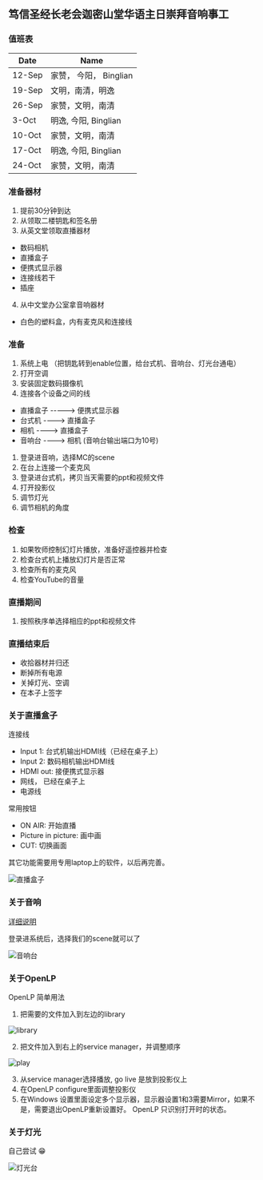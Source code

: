 ## 笃信圣经长老会迦密山堂华语主日崇拜音响事工

### 值班表

|Date|Name|
|------|------|
|12-Sep| 家赞， 今阳， Binglian|
|19-Sep| 文明，南清，明逸|
|26-Sep| 家赞，文明，南清|
|3-Oct|  明逸, 今阳, Binglian|
|10-Oct| 家赞，文明，南清|
|17-Oct| 明逸, 今阳, Binglian|
|24-Oct| 家赞，文明，南清|

### 准备器材 

1. 提前30分钟到达
2. 从领取二楼钥匙和签名册
3. 从英文堂领取直播器材
- 数码相机
- 直播盒子
- 便携式显示器
- 连接线若干
- 插座
4. 从中文堂办公室拿音响器材
- 白色的塑料盒，内有麦克风和连接线

### 准备

1. 系统上电 （把钥匙转到enable位置，给台式机、音响台、灯光台通电）
1. 打开空调
1. 安装固定数码摄像机
1. 连接各个设备之间的线
- 直播盒子 -----> 便携式显示器
- 台式机 ----> 直播盒子
- 相机 ----> 直播盒子
- 音响台 ----> 相机 (音响台输出端口为10号)
1. 登录进音响，选择MC的scene 
1. 在台上连接一个麦克风
1. 登录进台式机，拷贝当天需要的ppt和视频文件
1. 打开投影仪
1. 调节灯光
1. 调节相机的角度

### 检查

1. 如果牧师控制幻灯片播放，准备好遥控器并检查
1. 检查台式机上播放幻灯片是否正常
1. 检查所有的麦克风
1. 检查YouTube的音量

### 直播期间

1. 按照秩序单选择相应的ppt和视频文件

### 直播结束后

- 收拾器材并归还
- 断掉所有电源
- 关掉灯光、空调
- 在本子上签字

### 关于直播盒子

连接线

- Input 1: 台式机输出HDMI线（已经在桌子上）
- Input 2: 数码相机输出HDMI线
- HDMI out: 接便携式显示器
- 网线， 已经在桌子上
- 电源线

常用按钮

- ON AIR: 开始直播
- Picture in picture: 画中画
- CUT: 切换画面

其它功能需要用专用laptop上的软件，以后再完善。


![直播盒子](/static/atem.jpg)

### 关于音响

[详细说明](sound)

登录进系统后，选择我们的scene就可以了

![音响台](/static/audio1.jpg)

### 关于OpenLP

OpenLP 简单用法

1. 把需要的文件加入到左边的library

![library](/static/library.png)

2. 把文件加入到右上的service manager，并调整顺序

![play](/static/play.png)

3. 从service manager选择播放, go live 是放到投影仪上
4. 在OpenLP configure里面调整投影仪
5. 在Windows 设置里面设定多个显示器，显示器设置1和3需要Mirror，如果不是，需要退出OpenLP重新设置好。 OpenLP 只识别打开时的状态。


### 关于灯光

自己尝试 😁

![灯光台](/static/light1.jpg)

